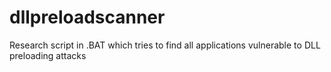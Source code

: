 # dllpreloadscanner

Research script in .BAT which tries to find all applications vulnerable to DLL preloading attacks 
